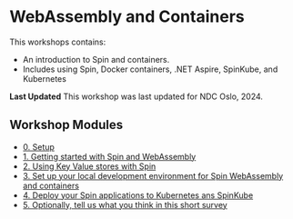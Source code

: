 # WebAssembly and Containers

This workshops contains:
  - An introduction to Spin and containers.
  - Includes using Spin, Docker containers, .NET Aspire, SpinKube, and Kubernetes

**Last Updated**
This workshop was last updated for NDC Oslo, 2024.

## Workshop Modules

- [0. Setup](./workshop/00-setup.md)
- [1. Getting started with Spin and WebAssembly](./workshop/01-spin-getting-started.md)
- [2. Using Key Value stores with Spin](./workshop/02-key-value-store.md)
- [3. Set up your local development environment for Spin WebAssembly and containers](./workshop/03-local-dev-setup-containers-wasm.md)
- [4. Deploy your Spin applications to Kubernetes ans SpinKube](./workshop/04-kubernetes-and-spinkube.md)
- [5. Optionally, tell us what you think in this short survey](https://fibsu0jcu2g.typeform.com/workshop)
